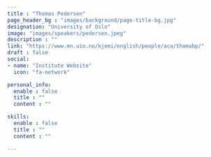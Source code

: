 ```yaml
---
title : "Thomas Pedersen"
page_header_bg : "images/background/page-title-bg.jpg"
designation: "University of Oslo"
image: "images/speakers/pedersen.jpeg"
description : ""
link: "https://www.mn.uio.no/kjemi/english/people/aca/thomabp/"
draft : false
social:
- name: "Institute Website"
  icon: "fa-network"

personal_info:
  enable : false
  title : ""
  content : ""

skills:
  enable : false
  title : ""
  content : ""

---
```


